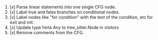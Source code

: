 1. [x] Parse linear statements into one single CFG node.
2. [x] Label true and false branches on conditional nodes.
3. [x] Label nodes like "for condition" with the text of the condition, etc for exit and init.
4. [x] Update type hints Any to tree_sitter.Node in visitors
5. [x] Remove comments from the CFG.
